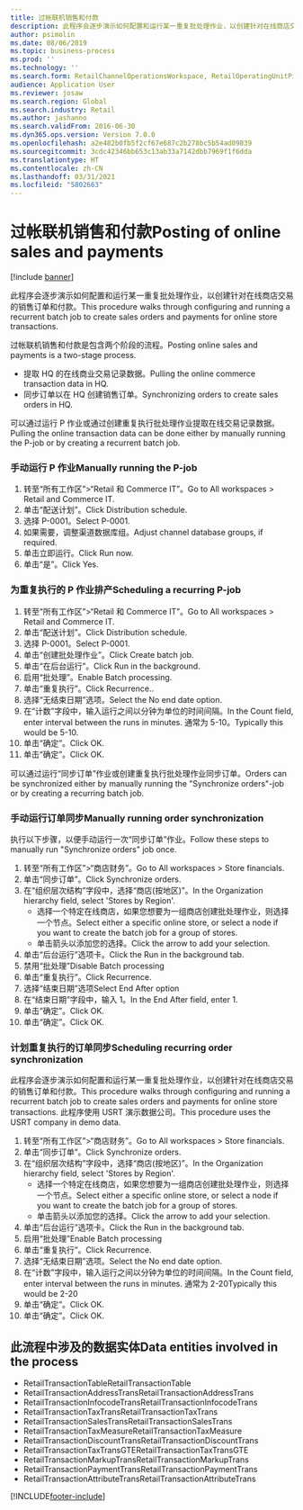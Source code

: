 ```yaml
---
title: 过帐联机销售和付款
description: 此程序会逐步演示如何配置和运行某一重复批处理作业，以创建针对在线商店交易的销售订单和付款。
author: psimolin
ms.date: 08/06/2019
ms.topic: business-process
ms.prod: ''
ms.technology: ''
ms.search.form: RetailChannelOperationsWorkspace, RetailOperatingUnitPicker, SysRecurrence
audience: Application User
ms.reviewer: josaw
ms.search.region: Global
ms.search.industry: Retail
ms.author: jashanno
ms.search.validFrom: 2016-06-30
ms.dyn365.ops.version: Version 7.0.0
ms.openlocfilehash: a2e482b0fb5f2cf67e687c2b278bc5b54ad09839
ms.sourcegitcommit: 3cdc42346bb653c13ab33a7142dbb7969f1f6dda
ms.translationtype: HT
ms.contentlocale: zh-CN
ms.lasthandoff: 03/31/2021
ms.locfileid: "5802663"
---
```

# <a name="posting-of-online-sales-and-payments"></a><span data-ttu-id="24edd-103">过帐联机销售和付款</span><span class="sxs-lookup"><span data-stu-id="24edd-103">Posting of online sales and payments</span></span>

[!include [banner](../includes/banner.md)]

<span data-ttu-id="24edd-104">此程序会逐步演示如何配置和运行某一重复批处理作业，以创建针对在线商店交易的销售订单和付款。</span><span class="sxs-lookup"><span data-stu-id="24edd-104">This procedure walks through configuring and running a recurrent batch job to create sales orders and payments for online store transactions.</span></span>

<span data-ttu-id="24edd-105">过帐联机销售和付款是包含两个阶段的流程。</span><span class="sxs-lookup"><span data-stu-id="24edd-105">Posting online sales and payments is a two-stage process.</span></span>

- <span data-ttu-id="24edd-106">提取 HQ 的在线商业交易记录数据。</span><span class="sxs-lookup"><span data-stu-id="24edd-106">Pulling the online commerce transaction data in HQ.</span></span>
- <span data-ttu-id="24edd-107">同步订单以在 HQ 创建销售订单。</span><span class="sxs-lookup"><span data-stu-id="24edd-107">Synchronizing orders to create sales orders in HQ.</span></span>

<span data-ttu-id="24edd-108">可以通过运行 P 作业或通过创建重复执行批处理作业提取在线交易记录数据。</span><span class="sxs-lookup"><span data-stu-id="24edd-108">Pulling the online transaction data can be done either by manually running the P-job or by creating a recurrent batch job.</span></span>

### <a name="manually-running-the-p-job"></a><span data-ttu-id="24edd-109">手动运行 P 作业</span><span class="sxs-lookup"><span data-stu-id="24edd-109">Manually running the P-job</span></span>

1. <span data-ttu-id="24edd-110">转至“所有工作区”>“Retail 和 Commerce IT”。</span><span class="sxs-lookup"><span data-stu-id="24edd-110">Go to All workspaces > Retail and Commerce IT.</span></span>
2. <span data-ttu-id="24edd-111">单击“配送计划”。</span><span class="sxs-lookup"><span data-stu-id="24edd-111">Click Distribution schedule.</span></span>
3. <span data-ttu-id="24edd-112">选择 P-0001。</span><span class="sxs-lookup"><span data-stu-id="24edd-112">Select P-0001.</span></span>
4. <span data-ttu-id="24edd-113">如果需要，调整渠道数据库组。</span><span class="sxs-lookup"><span data-stu-id="24edd-113">Adjust channel database groups, if required.</span></span>
5. <span data-ttu-id="24edd-114">单击立即运行。</span><span class="sxs-lookup"><span data-stu-id="24edd-114">Click Run now.</span></span>
6. <span data-ttu-id="24edd-115">单击“是”。</span><span class="sxs-lookup"><span data-stu-id="24edd-115">Click Yes.</span></span>

### <a name="scheduling-a-recurring-p-job"></a><span data-ttu-id="24edd-116">为重复执行的 P 作业排产</span><span class="sxs-lookup"><span data-stu-id="24edd-116">Scheduling a recurring P-job</span></span>

1. <span data-ttu-id="24edd-117">转至“所有工作区”>“Retail 和 Commerce IT”。</span><span class="sxs-lookup"><span data-stu-id="24edd-117">Go to All workspaces > Retail and Commerce IT.</span></span>
2. <span data-ttu-id="24edd-118">单击“配送计划”。</span><span class="sxs-lookup"><span data-stu-id="24edd-118">Click Distribution schedule.</span></span>
3. <span data-ttu-id="24edd-119">选择 P-0001。</span><span class="sxs-lookup"><span data-stu-id="24edd-119">Select P-0001.</span></span>
4. <span data-ttu-id="24edd-120">单击“创建批处理作业”。</span><span class="sxs-lookup"><span data-stu-id="24edd-120">Click Create batch job.</span></span>
5. <span data-ttu-id="24edd-121">单击“在后台运行”。</span><span class="sxs-lookup"><span data-stu-id="24edd-121">Click Run in the background.</span></span>
5. <span data-ttu-id="24edd-122">启用“批处理”。</span><span class="sxs-lookup"><span data-stu-id="24edd-122">Enable Batch processing.</span></span>
6. <span data-ttu-id="24edd-123">单击“重复执行”。</span><span class="sxs-lookup"><span data-stu-id="24edd-123">Click Recurrence..</span></span>
7. <span data-ttu-id="24edd-124">选择“无结束日期”选项。</span><span class="sxs-lookup"><span data-stu-id="24edd-124">Select the No end date option.</span></span>
8. <span data-ttu-id="24edd-125">在“计数”字段中，输入运行之间以分钟为单位的时间间隔。</span><span class="sxs-lookup"><span data-stu-id="24edd-125">In the Count field, enter interval between the runs in minutes.</span></span> <span data-ttu-id="24edd-126">通常为 5-10。</span><span class="sxs-lookup"><span data-stu-id="24edd-126">Typically this would be 5-10.</span></span>
9. <span data-ttu-id="24edd-127">单击“确定”。</span><span class="sxs-lookup"><span data-stu-id="24edd-127">Click OK.</span></span>
10. <span data-ttu-id="24edd-128">单击“确定”。</span><span class="sxs-lookup"><span data-stu-id="24edd-128">Click OK.</span></span>

<span data-ttu-id="24edd-129">可以通过运行“同步订单”作业或创建重复执行批处理作业同步订单。</span><span class="sxs-lookup"><span data-stu-id="24edd-129">Orders can be synchronized either by manually running the "Synchronize orders"-job or by creating a recurring batch job.</span></span>

### <a name="manually-running-order-synchronization"></a><span data-ttu-id="24edd-130">手动运行订单同步</span><span class="sxs-lookup"><span data-stu-id="24edd-130">Manually running order synchronization</span></span> 

<span data-ttu-id="24edd-131">执行以下步骤，以便手动运行一次“同步订单”作业。</span><span class="sxs-lookup"><span data-stu-id="24edd-131">Follow these steps to manually run "Synchronize orders" job once.</span></span>

1. <span data-ttu-id="24edd-132">转至“所有工作区”>“商店财务”。</span><span class="sxs-lookup"><span data-stu-id="24edd-132">Go to All workspaces > Store financials.</span></span>
2. <span data-ttu-id="24edd-133">单击“同步订单”。</span><span class="sxs-lookup"><span data-stu-id="24edd-133">Click Synchronize orders.</span></span>
3. <span data-ttu-id="24edd-134">在“组织层次结构”字段中，选择“商店(按地区)”。</span><span class="sxs-lookup"><span data-stu-id="24edd-134">In the Organization hierarchy field, select 'Stores by Region'.</span></span>
    * <span data-ttu-id="24edd-135">选择一个特定在线商店，如果您想要为一组商店创建批处理作业，则选择一个节点。</span><span class="sxs-lookup"><span data-stu-id="24edd-135">Select either a specific online store, or select a node if you want to create the batch job for a group of stores.</span></span>  
    * <span data-ttu-id="24edd-136">单击箭头以添加您的选择。</span><span class="sxs-lookup"><span data-stu-id="24edd-136">Click the arrow to add your selection.</span></span>  
4. <span data-ttu-id="24edd-137">单击“后台运行”选项卡。</span><span class="sxs-lookup"><span data-stu-id="24edd-137">Click the Run in the background tab.</span></span>
5. <span data-ttu-id="24edd-138">禁用“批处理”</span><span class="sxs-lookup"><span data-stu-id="24edd-138">Disable Batch processing</span></span>
6. <span data-ttu-id="24edd-139">单击“重复执行”。</span><span class="sxs-lookup"><span data-stu-id="24edd-139">Click Recurrence.</span></span>
7. <span data-ttu-id="24edd-140">选择“结束日期”选项</span><span class="sxs-lookup"><span data-stu-id="24edd-140">Select End After option</span></span>
8. <span data-ttu-id="24edd-141">在“结束日期”字段中，输入 1。</span><span class="sxs-lookup"><span data-stu-id="24edd-141">In the End After field, enter 1.</span></span>
9. <span data-ttu-id="24edd-142">单击“确定”。</span><span class="sxs-lookup"><span data-stu-id="24edd-142">Click OK.</span></span>
10. <span data-ttu-id="24edd-143">单击“确定”。</span><span class="sxs-lookup"><span data-stu-id="24edd-143">Click OK.</span></span>

### <a name="scheduling-recurring-order-synchronization"></a><span data-ttu-id="24edd-144">计划重复执行的订单同步</span><span class="sxs-lookup"><span data-stu-id="24edd-144">Scheduling recurring order synchronization</span></span>

<span data-ttu-id="24edd-145">此程序会逐步演示如何配置和运行某一重复批处理作业，以创建针对在线商店交易的销售订单和付款。</span><span class="sxs-lookup"><span data-stu-id="24edd-145">This procedure walks through configuring and running a recurrent batch job to create sales orders and payments for online store transactions.</span></span> <span data-ttu-id="24edd-146">此程序使用 USRT 演示数据公司。</span><span class="sxs-lookup"><span data-stu-id="24edd-146">This procedure uses the USRT company in demo data.</span></span>

1. <span data-ttu-id="24edd-147">转至“所有工作区”>“商店财务”。</span><span class="sxs-lookup"><span data-stu-id="24edd-147">Go to All workspaces > Store financials.</span></span>
2. <span data-ttu-id="24edd-148">单击“同步订单”。</span><span class="sxs-lookup"><span data-stu-id="24edd-148">Click Synchronize orders.</span></span>
3. <span data-ttu-id="24edd-149">在“组织层次结构”字段中，选择“商店(按地区)”。</span><span class="sxs-lookup"><span data-stu-id="24edd-149">In the Organization hierarchy field, select 'Stores by Region'.</span></span>
    * <span data-ttu-id="24edd-150">选择一个特定在线商店，如果您想要为一组商店创建批处理作业，则选择一个节点。</span><span class="sxs-lookup"><span data-stu-id="24edd-150">Select either a specific online store, or select a node if you want to create the batch job for a group of stores.</span></span>  
    * <span data-ttu-id="24edd-151">单击箭头以添加您的选择。</span><span class="sxs-lookup"><span data-stu-id="24edd-151">Click the arrow to add your selection.</span></span>  
4. <span data-ttu-id="24edd-152">单击“后台运行”选项卡。</span><span class="sxs-lookup"><span data-stu-id="24edd-152">Click the Run in the background tab.</span></span>
5. <span data-ttu-id="24edd-153">启用“批处理”</span><span class="sxs-lookup"><span data-stu-id="24edd-153">Enable Batch processing</span></span>
6. <span data-ttu-id="24edd-154">单击“重复执行”。</span><span class="sxs-lookup"><span data-stu-id="24edd-154">Click Recurrence.</span></span>
7. <span data-ttu-id="24edd-155">选择“无结束日期”选项。</span><span class="sxs-lookup"><span data-stu-id="24edd-155">Select the No end date option.</span></span>
8. <span data-ttu-id="24edd-156">在“计数”字段中，输入运行之间以分钟为单位的时间间隔。</span><span class="sxs-lookup"><span data-stu-id="24edd-156">In the Count field, enter interval between the runs in minutes.</span></span> <span data-ttu-id="24edd-157">通常为 2-20</span><span class="sxs-lookup"><span data-stu-id="24edd-157">Typically this would be 2-20</span></span>
9. <span data-ttu-id="24edd-158">单击“确定”。</span><span class="sxs-lookup"><span data-stu-id="24edd-158">Click OK.</span></span>
10. <span data-ttu-id="24edd-159">单击“确定”。</span><span class="sxs-lookup"><span data-stu-id="24edd-159">Click OK.</span></span>

## <a name="data-entities-involved-in-the-process"></a><span data-ttu-id="24edd-160">此流程中涉及的数据实体</span><span class="sxs-lookup"><span data-stu-id="24edd-160">Data entities involved in the process</span></span>

- <span data-ttu-id="24edd-161">RetailTransactionTable</span><span class="sxs-lookup"><span data-stu-id="24edd-161">RetailTransactionTable</span></span>
- <span data-ttu-id="24edd-162">RetailTransactionAddressTrans</span><span class="sxs-lookup"><span data-stu-id="24edd-162">RetailTransactionAddressTrans</span></span>
- <span data-ttu-id="24edd-163">RetailTransactionInfocodeTrans</span><span class="sxs-lookup"><span data-stu-id="24edd-163">RetailTransactionInfocodeTrans</span></span>
- <span data-ttu-id="24edd-164">RetailTransactionTaxTrans</span><span class="sxs-lookup"><span data-stu-id="24edd-164">RetailTransactionTaxTrans</span></span>
- <span data-ttu-id="24edd-165">RetailTransactionSalesTrans</span><span class="sxs-lookup"><span data-stu-id="24edd-165">RetailTransactionSalesTrans</span></span>
- <span data-ttu-id="24edd-166">RetailTransactionTaxMeasure</span><span class="sxs-lookup"><span data-stu-id="24edd-166">RetailTransactionTaxMeasure</span></span>
- <span data-ttu-id="24edd-167">RetailTransactionDiscountTrans</span><span class="sxs-lookup"><span data-stu-id="24edd-167">RetailTransactionDiscountTrans</span></span>
- <span data-ttu-id="24edd-168">RetailTransactionTaxTransGTE</span><span class="sxs-lookup"><span data-stu-id="24edd-168">RetailTransactionTaxTransGTE</span></span>
- <span data-ttu-id="24edd-169">RetailTransactionMarkupTrans</span><span class="sxs-lookup"><span data-stu-id="24edd-169">RetailTransactionMarkupTrans</span></span>
- <span data-ttu-id="24edd-170">RetailTransactionPaymentTrans</span><span class="sxs-lookup"><span data-stu-id="24edd-170">RetailTransactionPaymentTrans</span></span>
- <span data-ttu-id="24edd-171">RetailTransactionAttributeTrans</span><span class="sxs-lookup"><span data-stu-id="24edd-171">RetailTransactionAttributeTrans</span></span>


[!INCLUDE[footer-include](../../includes/footer-banner.md)]
